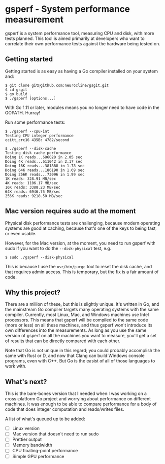 # gsperf - System performance measurement

gsperf is a system performance tool, measuring CPU and disk, with more tests
planned. This tool is aimed primarily at developers who want to correlate
their own performance tests against the hardware being tested on.

## Getting started

Getting started is as easy as having a Go compiler installed on
your system and:

```
$ git clone git@github.com:neurocline/gsgit.git
$ cd gsgit
$ go build .
$ ./gsperf [options...]
```

With Go 1.11 or later, modules means you no longer need to have code
in the GOPATH. Hurray!

Run some performance tests:

```
$ ./gsperf --cpu-int
Testing CPU integer performance
ccitt_crc16 435B: 4782/second

$ ./gsperf --disk-cache
Testing disk cache performance
Doing 1K reads...686028 in 2.05 sec
Doing 4K reads...611042 in 2.17 sec
Doing 16K reads...381888 in 1.78 sec
Doing 64K reads...186190 in 1.69 sec
Doing 256K reads...73096 in 1.99 sec
1K reads: 328.91 MB/sec
4K reads: 1106.17 MB/sec
16K reads: 3388.23 MB/sec
64K reads: 6946.75 MB/sec
256K reads: 9218.50 MB/sec
```

## Mac version requires sudo at the moment

Physical disk performance tests are challenging, because modern operating systems
are good at caching, because that's one of the keys to being fast, or even usable.

However, for the Mac version, at the moment, you need to run gsperf with sudo if you want
to do the `--disk-physical` test, e.g. 

```
$ sudo ./gsperf --disk-physical
```

This is because I use the `usr/bin/purge` tool to reset the disk cache, and that
requires admin access. This is temporary, but the fix is a fair amount of code.

## Why this project?

There are a million of these, but this is slightly unique. It's written
in Go, and the mainstream Go compiler targets many operating systems with
the same compiler. Currently, most Linux, Mac, and Windows machines use
Intel processors. This means that gsperf will be compiled to the same code
(more or less) on all these machines, and thus gsperf won't introduce its
own differences into the measurements. As long as you use the same version
of gsperf on all the machines you want to measure, you'll get a set of
results that can be directly compared with each other.

Note that Go is not unique in this regard; you could probably accomplish
the same with Rust or D, and now that Clang can build Windows console programs,
even with C++. But Go is the easist of all of those languages to work with.

## What's next?

This is the bare-bones version that I needed when I was working on a cross-platform
Go project and worrying about performance on different machines. It was enough
to be able to compare performance for a body of code that does integer computation
and reads/writes files.

A list of what's queued up to be added:

- [ ] Linux version
- [ ] Mac version that doesn't need to run sudo
- [ ] Prettier output
- [ ] Memory bandwidth
- [ ] CPU floating-point performance
- [ ] Simple GPU performance
